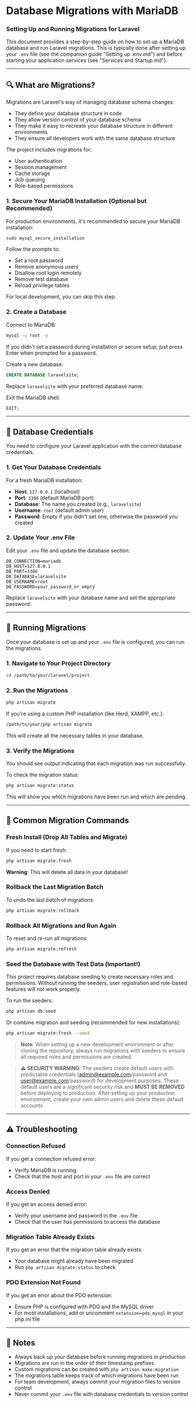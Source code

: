 # Database Migrations with MariaDB
### Setting Up and Running Migrations for Laravel

This document provides a step-by-step guide on how to set up a MariaDB database and run Laravel migrations. This is typically done after setting up your `.env` file (see the companion guide "Setting up .env.md") and before starting your application services (see "Services and Startup.md").

---

## 🔍 What are Migrations?

Migrations are Laravel's way of managing database schema changes:

* They define your database structure in code
* They allow version control of your database schema
* They make it easy to recreate your database structure in different environments
* They ensure all developers work with the same database structure

The project includes migrations for:
* User authentication
* Session management
* Cache storage
* Job queuing
* Role-based permissions

### 1. Secure Your MariaDB Installation (Optional but Recommended)

For production environments, it's recommended to secure your MariaDB installation:

```bash
sudo mysql_secure_installation
```

Follow the prompts to:
* Set a root password
* Remove anonymous users
* Disallow root login remotely
* Remove test database
* Reload privilege tables

For local development, you can skip this step.

### 2. Create a Database

Connect to MariaDB:

```bash
mysql -u root -p
```

If you didn't set a password during installation or secure setup, just press Enter when prompted for a password.

Create a new database:

```sql
CREATE DATABASE laravelsite;
```

Replace `laravelsite` with your preferred database name.

Exit the MariaDB shell:

```sql
EXIT;
```

---

## 🔑 Database Credentials

You need to configure your Laravel application with the correct database credentials.

### 1. Get Your Database Credentials

For a fresh MariaDB installation:

* **Host**: `127.0.0.1` (localhost)
* **Port**: `3306` (default MariaDB port)
* **Database**: The name you created (e.g., `laravelsite`)
* **Username**: `root` (default admin user)
* **Password**: Empty if you didn't set one, otherwise the password you created

### 2. Update Your .env File

Edit your `.env` file and update the database section:

```
DB_CONNECTION=mariadb
DB_HOST=127.0.0.1
DB_PORT=3306
DB_DATABASE=laravelsite
DB_USERNAME=root
DB_PASSWORD=your_password_or_empty
```

Replace `laravelsite` with your database name and set the appropriate password.

---

## 🚀 Running Migrations

Once your database is set up and your `.env` file is configured, you can run the migrations.

### 1. Navigate to Your Project Directory

```bash
cd /path/to/your/laravel/project
```

### 2. Run the Migrations

```bash
php artisan migrate
```

If you're using a custom PHP installation (like Herd, XAMPP, etc.):

```bash
/path/to/your/php artisan migrate
```

This will create all the necessary tables in your database.

### 3. Verify the Migrations

You should see output indicating that each migration was run successfully.

To check the migration status:

```bash
php artisan migrate:status
```

This will show you which migrations have been run and which are pending.

---

## 🔄 Common Migration Commands

### Fresh Install (Drop All Tables and Migrate)

If you need to start fresh:

```bash
php artisan migrate:fresh
```

**Warning**: This will delete all data in your database!

### Rollback the Last Migration Batch

To undo the last batch of migrations:

```bash
php artisan migrate:rollback
```

### Rollback All Migrations and Run Again

To reset and re-run all migrations:

```bash
php artisan migrate:refresh
```

### Seed the Database with Test Data (Important!)

This project requires database seeding to create necessary roles and permissions. Without running the seeders, user registration and role-based features will not work properly.

To run the seeders:

```bash
php artisan db:seed
```

Or combine migration and seeding (recommended for new installations):

```bash
php artisan migrate:fresh --seed
```

> **Note**: When setting up a new development environment or after cloning the repository, always run migrations with seeders to ensure all required roles and permissions are created.

> **⚠️ SECURITY WARNING**: The seeders create default users with predictable credentials (admin@example.com/password and user@example.com/password) for development purposes. These default users are a significant security risk and **MUST BE REMOVED** before deploying to production. After setting up your production environment, create your own admin users and delete these default accounts.

---

## ⚠️ Troubleshooting

### Connection Refused

If you get a connection refused error:
* Verify MariaDB is running
* Check that the host and port in your `.env` file are correct

### Access Denied

If you get an access denied error:
* Verify your username and password in the `.env` file
* Check that the user has permissions to access the database

### Migration Table Already Exists

If you get an error that the migration table already exists:
* Your database might already have been migrated
* Run `php artisan migrate:status` to check

### PDO Extension Not Found

If you get an error about the PDO extension:
* Ensure PHP is configured with PDO and the MySQL driver
* For most installations, add or uncomment `extension=pdo_mysql` in your php.ini file

---

## 📌 Notes

* Always back up your database before running migrations in production
* Migrations are run in the order of their timestamp prefixes
* Custom migrations can be created with `php artisan make:migration`
* The migrations table keeps track of which migrations have been run
* For team development, always commit your migration files to version control
* Never commit your `.env` file with database credentials to version control
